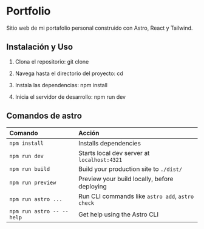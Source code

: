 # Portfolio

Sitio web de mi portafolio personal construido con Astro, React y Tailwind.

## Instalación y Uso

1. Clona el repositorio:
    git clone <url-del-repositorio>

2. Navega hasta el directorio del proyecto:
    cd <nombre-del-proyecto>

3. Instala las dependencias:
    npm install

4. Inicia el servidor de desarrollo:
    npm run dev

## Comandos de astro

| Comando                   | Acción                                           |
| :------------------------ | :----------------------------------------------- |
| `npm install`             | Installs dependencies                            |
| `npm run dev`             | Starts local dev server at `localhost:4321`      |
| `npm run build`           | Build your production site to `./dist/`          |
| `npm run preview`         | Preview your build locally, before deploying     |
| `npm run astro ...`       | Run CLI commands like `astro add`, `astro check` |
| `npm run astro -- --help` | Get help using the Astro CLI                     |
